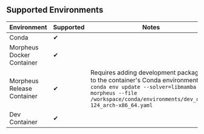 <!--
SPDX-FileCopyrightText: Copyright (c) 2024, NVIDIA CORPORATION & AFFILIATES. All rights reserved.
SPDX-License-Identifier: Apache-2.0

Licensed under the Apache License, Version 2.0 (the "License");
you may not use this file except in compliance with the License.
You may obtain a copy of the License at

http://www.apache.org/licenses/LICENSE-2.0

Unless required by applicable law or agreed to in writing, software
distributed under the License is distributed on an "AS IS" BASIS,
WITHOUT WARRANTIES OR CONDITIONS OF ANY KIND, either express or implied.
See the License for the specific language governing permissions and
limitations under the License.
-->


## Supported Environments
| Environment | Supported | Notes |
|-------------|-----------|-------|
| Conda | ✔ | |
| Morpheus Docker Container | ✔ | |
| Morpheus Release Container | ✔ | Requires adding development packages to the container's Conda environment via `conda env update --solver=libmamba -n morpheus --file /workspace/conda/environments/dev_cuda-124_arch-x86_64.yaml` |
| Dev Container | ✔ |  |
